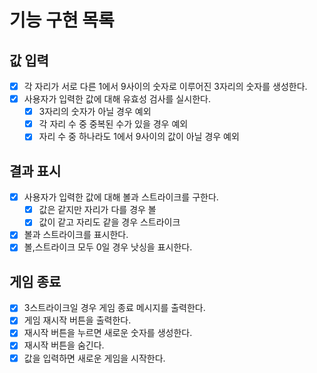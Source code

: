 # 기능 구현 목록

## 값 입력

- [x] 각 자리가 서로 다른 1에서 9사이의 숫자로 이루어진 3자리의 숫자를 생성한다.
- [x] 사용자가 입력한 값에 대해 유효성 검사를 실시한다.
  - [x] 3자리의 숫자가 아닐 경우 예외
  - [x] 각 자리 수 중 중복된 수가 있을 경우 예외
  - [x] 자리 수 중 하나라도 1에서 9사이의 값이 아닐 경우 예외

## 결과 표시

- [x] 사용자가 입력한 값에 대해 볼과 스트라이크를 구한다.
  - [x] 값은 같지만 자리가 다를 경우 볼
  - [x] 값이 같고 자리도 같을 경우 스트라이크
- [x] 볼과 스트라이크를 표시한다.
- [x] 볼,스트라이크 모두 0일 경우 낫싱을 표시한다.

## 게임 종료

- [x] 3스트라이크일 경우 게임 종료 메시지를 출력한다.
- [x] 게임 재시작 버튼을 출력한다.
- [x] 재시작 버튼을 누르면 새로운 숫자를 생성한다.
- [x] 재시작 버튼을 숨긴다.
- [x] 값을 입력하면 새로운 게임을 시작한다.
